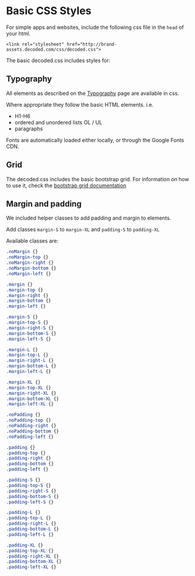 # Basic CSS Styles

For simple apps and websites, include the following css file in the `head` of your html.

```
<link rel="stylesheet" href="http://brand-assets.decoded.com/css/decoded.css">
```

The basic decoded.css includes styles for:

## Typography

All elements as described on the [Typography](/pages/typography) page are available in css.

Where appropriate they follow the basic HTML elements. i.e.

- H1-H6
- ordered and unordered lists OL / UL
- paragraphs

Fonts are automatically loaded either locally, or through the Google Fonts CDN.

## Grid

The decoded.css includes the basic bootstrap grid.
For information on how to use it, check the [bootstrap grid documentation](http://v4-alpha.getbootstrap.com/layout/grid/)


## Margin and padding

We included helper classes to add padding and margin to elements.

Add classes `margin-S` to `margin-XL` and `padding-S` to `padding-XL`

Available classes are:

```css
.noMargin {}
.noMargin-top {}
.noMargin-right {}
.noMargin-bottom {}
.noMargin-left {}

.margin {}
.margin-top {}
.margin-right {}
.margin-bottom {}
.margin-left {}

.margin-S {}
.margin-top-S {}
.margin-right-S {}
.margin-bottom-S {}
.margin-left-S {}

.margin-L {}
.margin-top-L {}
.margin-right-L {}
.margin-bottom-L {}
.margin-left-L {}

.margin-XL {}
.margin-top-XL {}
.margin-right-XL {}
.margin-bottom-XL {}
.margin-left-XL {}

.noPadding {}
.noPadding-top {}
.noPadding-right {}
.noPadding-bottom {}
.noPadding-left {}

.padding {}
.padding-top {}
.padding-right {}
.padding-bottom {}
.padding-left {}

.padding-S {}
.padding-top-S {}
.padding-right-S {}
.padding-bottom-S {}
.padding-left-S {}

.padding-L {}
.padding-top-L {}
.padding-right-L {}
.padding-bottom-L {}
.padding-left-L {}

.padding-XL {}
.padding-top-XL {}
.padding-right-XL {}
.padding-bottom-XL {}
.padding-left-XL {}
```
